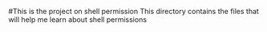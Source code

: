 #This is the project on shell permission
This directory contains the files that will help me learn about shell permissions
